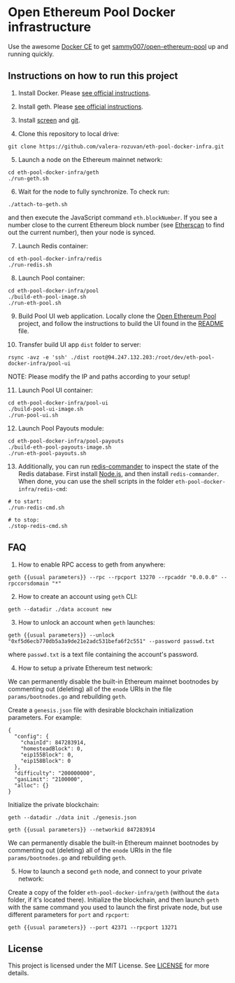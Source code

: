 # Open Ethereum Pool Docker infrastructure

Use the awesome [Docker CE](https://www.docker.com/community-edition) to get
[sammy007/open-ethereum-pool](https://github.com/sammy007/open-ethereum-pool) up and running quickly.

## Instructions on how to run this project

1. Install Docker. Please [see official instructions](https://docs.docker.com/install/).

2. Install geth. Please [see official instructions](https://github.com/ethereum/go-ethereum/wiki/Building-Ethereum).

3. Install [screen](https://www.digitalocean.com/community/tutorials/how-to-install-and-use-screen-on-an-ubuntu-cloud-server) and [git](https://git-scm.com/book/en/v2/Getting-Started-Installing-Git).

4. Clone this repository to local drive:

```
git clone https://github.com/valera-rozuvan/eth-pool-docker-infra.git
```

5. Launch a node on the Ethereum mainnet network:

```
cd eth-pool-docker-infra/geth
./run-geth.sh
```

6. Wait for the node to fully synchronize. To check run:

```
./attach-to-geth.sh
```

and then execute the JavaScript command `eth.blockNumber`. If you see a number close
to the current Ethereum block number (see [Etherscan](https://etherscan.io/) to find out the current number), then your node is synced.

7. Launch Redis container:

```
cd eth-pool-docker-infra/redis
./run-redis.sh
```

8. Launch Pool container:

```
cd eth-pool-docker-infra/pool
./build-eth-pool-image.sh
./run-eth-pool.sh
```

9. Build Pool UI web application. Locally clone the [Open Ethereum Pool](https://github.com/sammy007/open-ethereum-pool) project, and follow the instructions
to build the UI found in the [README](https://github.com/sammy007/open-ethereum-pool/blob/master/README.md) file.

10. Transfer build UI app `dist` folder to server:

```
rsync -avz -e 'ssh' ./dist root@94.247.132.203:/root/dev/eth-pool-docker-infra/pool-ui

```

NOTE: Please modify the IP and paths according to your setup!

11. Launch Pool UI container:

```
cd eth-pool-docker-infra/pool-ui
./build-pool-ui-image.sh
./run-pool-ui.sh
```

12. Launch Pool Payouts module:

```
cd eth-pool-docker-infra/pool-payouts
./build-eth-pool-payouts-image.sh
./run-eth-pool-payouts.sh
```

13. Additionally, you can run [redis-commander](https://github.com/joeferner/redis-commander) to inspect the
state of the Redis database. First install [Node.js](https://nodejs.org/), and then install `redis-commander`.
When done, you can use the shell scripts in the folder `eth-pool-docker-infra/redis-cmd`:

```
# to start:
./run-redis-cmd.sh

# to stop:
./stop-redis-cmd.sh
```

## FAQ

1. How to enable RPC access to geth from anywhere:

```
geth {{usual parameters}} --rpc --rpcport 13270 --rpcaddr "0.0.0.0" --rpccorsdomain "*"
```

2. How to create an account using `geth` CLI:

```
geth --datadir ./data account new
```

3. How to unlock an account when `geth` launches:

```
geth {{usual parameters}} --unlock "0xf5d6ecb770db5a3a9de21e2adc531befa6f2c551" --password passwd.txt
```

where `passwd.txt` is a text file containing the account's password.

4. How to setup a private Ethereum test network:

We can permanently disable the built-in Ethereum mainnet bootnodes by commenting
out (deleting) all of the `enode` URIs in the file `params/bootnodes.go` and rebuilding `geth`.

Create a `genesis.json` file with desirable blockchain initialization parameters. For example:

```
{
  "config": {
    "chainId": 847283914,
    "homesteadBlock": 0,
    "eip155Block": 0,
    "eip158Block": 0
  },
  "difficulty": "200000000",
  "gasLimit": "2100000",
  "alloc": {}
}
```

Initialize the private blockchain:

```
geth --datadir ./data init ./genesis.json
```

```
geth {{usual parameters}} --networkid 847283914
```

We can permanently disable the built-in Ethereum mainnet bootnodes by commenting
out (deleting) all of the `enode` URIs in the file `params/bootnodes.go` and rebuilding `geth`.

5. How to launch a second `geth` node, and connect to your private network:

Create a copy of the folder `eth-pool-docker-infra/geth` (without the `data` folder, if it's located there).
Initialize the blockchain, and then launch `geth` with the same command you used to launch the first private node,
but use different parameters for `port` and `rpcport`:

```
geth {{usual parameters}} --port 42371 --rpcport 13271
```

## License

This project is licensed under the MIT License. See [LICENSE](LICENSE) for more details.
